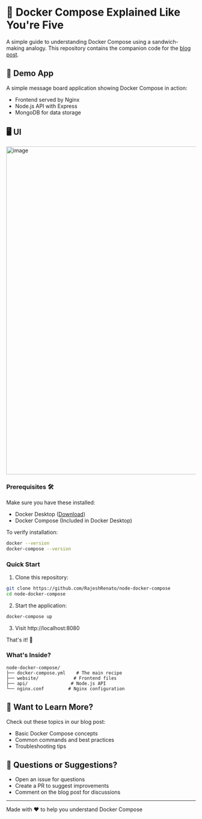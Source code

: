 # 🥪 Docker Compose Explained Like You're Five

A simple guide to understanding Docker Compose using a sandwich-making analogy. This repository contains the companion code for the [blog post](https://dev.to/rajeshrenato).

## 🚀 Demo App

A simple message board application showing Docker Compose in action:
- Frontend served by Nginx
- Node.js API with Express
- MongoDB for data storage

## 🖥️ UI

<img width="872" alt="image" src="https://github.com/user-attachments/assets/50036afa-fed7-42d1-be6b-a555aa4a8ae5" />


### Prerequisites 🛠️

Make sure you have these installed:
- Docker Desktop ([Download](https://www.docker.com/products/docker-desktop/))
- Docker Compose (Included in Docker Desktop)

To verify installation:
```bash
docker --version
docker-compose --version
```

### Quick Start

1. Clone this repository:
```bash
git clone https://github.com/RajeshRenato/node-docker-compose
cd node-docker-compose
```

2. Start the application:
```bash
docker-compose up
```

3. Visit http://localhost:8080

That's it! 🎉

### What's Inside?

```
node-docker-compose/
├── docker-compose.yml    # The main recipe
├── website/             # Frontend files
├── api/                # Node.js API
└── nginx.conf         # Nginx configuration
```

## 🤔 Want to Learn More?

Check out these topics in our blog post:
- Basic Docker Compose concepts
- Common commands and best practices
- Troubleshooting tips

## 💬 Questions or Suggestions?

- Open an issue for questions
- Create a PR to suggest improvements
- Comment on the blog post for discussions

---
Made with ❤️ to help you understand Docker Compose 
